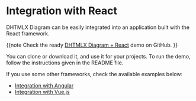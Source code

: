 Integration with React
=========================

DHTMLX Diagram can be easily integrated into an application built with the React framework. 

{{note Check the ready [DHTMLX Diagram + React](https://github.com/DHTMLX/react-diagram-demo/) demo on GitHub. }}

You can clone or download it, and use it for your projects. To run the demo, follow the instructions given in the README file.

If you use some other frameworks, check the available examples below:

- [Integration with Angular](common_guides/angular_integration.md)
- [Integration with Vue.js](common_guides/vue_integration.md)